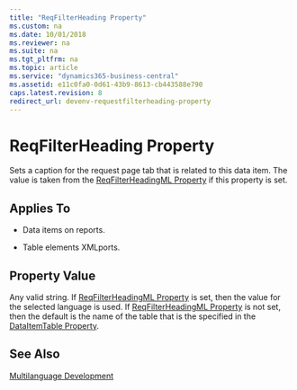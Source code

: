 ```yaml
---
title: "ReqFilterHeading Property"
ms.custom: na
ms.date: 10/01/2018
ms.reviewer: na
ms.suite: na
ms.tgt_pltfrm: na
ms.topic: article
ms.service: "dynamics365-business-central"
ms.assetid: e11c0fa0-0d61-43b9-8613-cb443588e790
caps.latest.revision: 8
redirect_url: devenv-requestfilterheading-property
---
```


<!--
IMPORTANT: DO NOT UPDATE THIS FILE, BUT devenv-requestfilterheading-property.md
--> 

# ReqFilterHeading Property
Sets a caption for the request page tab that is related to this data item. The value is taken from the [ReqFilterHeadingML Property](devenv-reqfilterheadingml-property.md) if this property is set.  
  
## Applies To  
  
-   Data items on reports.  
  
-   Table elements XMLports.  
  
## Property Value  
 Any valid string. If [ReqFilterHeadingML Property](devenv-reqfilterheadingml-property.md) is set, then the value for the selected language is used. If [ReqFilterHeadingML Property](devenv-reqfilterheadingml-property.md) is not set, then the default is the name of the table that is the specified in the [DataItemTable Property](devenv-dataitemtable-property.md).  
  
## See Also  
 [Multilanguage Development](../devenv-multilanguage-development.md)